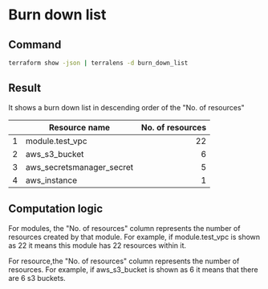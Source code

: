 # Burn down list

## Command

```bash
terraform show -json | terralens -d burn_down_list
```

## Result

It shows a burn down list in descending order of the "No. of resources"

|   | Resource name                                      | No. of resources |
|--:|----------------------------------------------------|-----------------:|
| 1 | module.test_vpc                                    |               22 |
| 2 | aws_s3_bucket                                      |                6 |
| 3 | aws_secretsmanager_secret                          |                5 |
| 4 | aws_instance                                       |                1 |

## Computation logic

For modules, the "No. of resources" column represents the number of resources created by that module. For example, if
module.test_vpc is shown as 22 it means this module has 22 resources within it.

For resource,the "No. of resources" column represents the number of resources. For example, if aws_s3_bucket is shown
as 6 it means that there are 6 s3 buckets.

